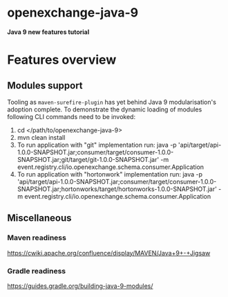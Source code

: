 # openexchange-java-9

**Java 9 new features tutorial**

# Features overview

## Modules support

Tooling as `maven-surefire-plugin` has yet behind Java 9 modularisation's adoption complete. 
To demonstrate the dynamic loading of modules following CLI commands need to be invoked:

1. cd </path/to/openexchange-java-9>
2. mvn clean install
3. To run application with "git" implementation run: java -p 'api/target/api-1.0.0-SNAPSHOT.jar;consumer/target/consumer-1.0.0-SNAPSHOT.jar;git/target/git-1.0.0-SNAPSHOT.jar' -m event.registry.cli/io.openexchange.schema.consumer.Application
4. To run application with "hortonwork" implementation run: java -p 'api/target/api-1.0.0-SNAPSHOT.jar;consumer/target/consumer-1.0.0-SNAPSHOT.jar;hortonworks/target/hortonworks-1.0.0-SNAPSHOT.jar' -m event.registry.cli/io.openexchange.schema.consumer.Application

## Miscellaneous

### Maven readiness 

https://cwiki.apache.org/confluence/display/MAVEN/Java+9+-+Jigsaw

### Gradle readiness

https://guides.gradle.org/building-java-9-modules/ 